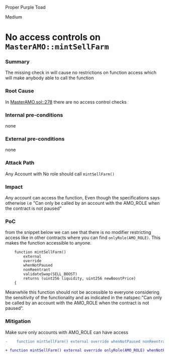 Proper Purple Toad

Medium

# No access controls on `MasterAMO::mintSellFarm`

### Summary

The missing check in will cause no restrictions on function access which will make anybody able to call the function

### Root Cause

In [MasterAMO.sol::278](https://github.com/sherlock-audit/2024-10-axion/blob/main/liquidity-amo/contracts/MasterAMO.sol#L278) there are no access control checks 

### Internal pre-conditions

none

### External pre-conditions

none

### Attack Path

Any Account with No role should call `mintSellFarm()`

### Impact

Any account can access the function, Even though the specifications says otherwise i.e "Can only be called by an account with the AMO_ROLE when the contract is not paused"

### PoC

from the snippet below we can see that there is no modifier restricting access like in other contracts where you can find `onlyRole(AMO_ROLE)`. This makes the function accessible to anyone.
```solidity
    function mintSellFarm()
        external
        override
        whenNotPaused
        nonReentrant
        validateSwap(SELL_BOOST)
        returns (uint256 liquidity, uint256 newBoostPrice)
    {
```

Meanwhile this function should not be accessible to everyone considering the sensitivity of the functionality and as indicated in the natspec:"Can only be called by an account with the AMO_ROLE when the contract is not paused".

### Mitigation

Make sure only accounts with AMO_ROLE can have access
```diff
-    function mintSellFarm() external override whenNotPaused nonReentrant validateSwap(SELL_BOOST) returns (uint256 liquidity, uint256 newBoostPrice){

+ function mintSellFarm() external override onlyRole(AMO_ROLE) whenNotPaused nonReentrant validateSwap(SELL_BOOST) returns (uint256 liquidity, uint256 newBoostPrice){
```